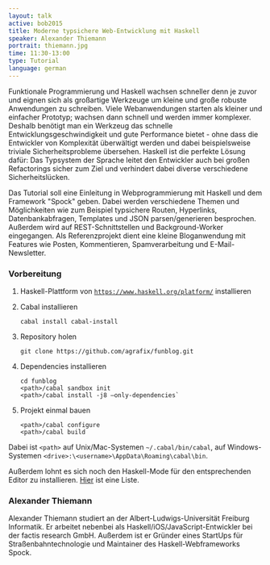 ```yaml
---
layout: talk
active: bob2015
title: Moderne typsichere Web-Entwicklung mit Haskell
speaker: Alexander Thiemann
portrait: thiemann.jpg
time: 11:30-13:00
type: Tutorial
language: german
---
```


Funktionale Programmierung und Haskell wachsen schneller denn je zuvor und
eignen sich als großartige Werkzeuge um kleine und große robuste
Anwendungen zu schreiben. Viele Webanwendungen starten als kleiner und
einfacher Prototyp; wachsen dann schnell und werden immer komplexer.
Deshalb benötigt man ein Werkzeug das schnelle Entwicklungsgeschwindigkeit
und gute Performance bietet - ohne dass die Entwickler von Komplexität
überwältigt werden und dabei beispielsweise triviale Sicherheitsprobleme
übersehen. Haskell ist die perfekte Lösung dafür: Das Typsystem der Sprache
leitet den Entwickler auch bei großen Refactorings sicher zum Ziel
und verhindert dabei diverse verschiedene Sicherheitslücken.

Das Tutorial soll eine Einleitung in Webprogrammierung mit Haskell und dem
Framework "Spock" geben. Dabei werden verschiedene Themen und Möglichkeiten
wie zum Beispiel typsichere Routen, Hyperlinks, Datenbankabfragen,
Templates und JSON parsen/generieren besprochen. Außerdem wird auf
REST-Schnittstellen und Background-Worker eingegangen. Als Referenzprojekt
dient eine kleine Bloganwendung mit Features wie Posten, Kommentieren,
Spamverarbeitung und E-Mail-Newsletter.

### Vorbereitung

1. Haskell-Plattform von [`https://www.haskell.org/platform/`](https://www.haskell.org/platform/) installieren

2. Cabal installieren

       cabal install cabal-install

3. Repository holen

       git clone https://github.com/agrafix/funblog.git

4. Dependencies installieren

       cd funblog
	   <path>/cabal sandbox init
	   <path>/cabal install -j8 —only-dependencies`

5. Projekt einmal bauen

	   <path>/cabal configure
	   <path>/cabal build

Dabei ist `<path>` auf Unix/Mac-Systemen `~/.cabal/bin/cabal`, auf
Windows-Systemen `<drive>:\<username>\AppData\Roaming\cabal\bin`.

Außerdem lohnt es sich noch den Haskell-Mode für den entsprechenden
Editor zu
installieren. [Hier](https://www.haskell.org/haskellwiki/Editors) ist
eine Liste.

### Alexander Thiemann

Alexander Thiemann studiert an der Albert-Ludwigs-Universität Freiburg
Informatik. Er arbeitet nebenbei als Haskell/iOS/JavaScript-Entwickler
bei der factis research GmbH. Außerdem ist er Gründer eines StartUps
für Straßenbahntechnologie und Maintainer des Haskell-Webframeworks
Spock.
